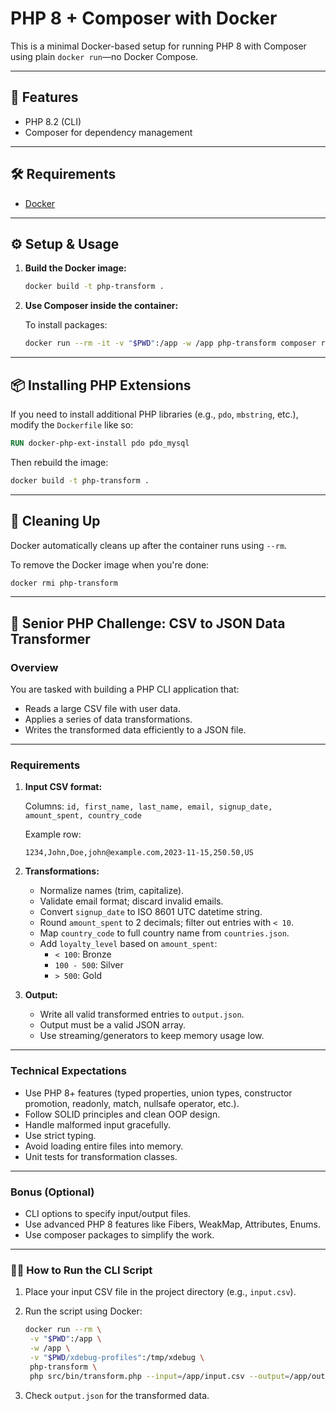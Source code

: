 # PHP 8 + Composer with Docker

This is a minimal Docker-based setup for running PHP 8 with Composer using plain `docker run`—no Docker Compose.

---

## 🚀 Features

- PHP 8.2 (CLI)
- Composer for dependency management

---

## 🛠 Requirements

- [Docker](https://www.docker.com/)

---

## ⚙️ Setup & Usage

1. **Build the Docker image:**

   ```bash
   docker build -t php-transform .
   ```

2. **Use Composer inside the container:**

   To install packages:
   ```bash
   docker run --rm -it -v "$PWD":/app -w /app php-transform composer require vendor/package
   ```

---

## 📦 Installing PHP Extensions

If you need to install additional PHP libraries (e.g., `pdo`, `mbstring`, etc.), modify the `Dockerfile` like so:

```Dockerfile
RUN docker-php-ext-install pdo pdo_mysql
```

Then rebuild the image:

```bash
docker build -t php-transform .
```

---

## 🧼 Cleaning Up

Docker automatically cleans up after the container runs using `--rm`.

To remove the Docker image when you're done:

```bash
docker rmi php-transform
```

---

## 🧪 Senior PHP Challenge: CSV to JSON Data Transformer

### Overview

You are tasked with building a PHP CLI application that:

- Reads a large CSV file with user data.
- Applies a series of data transformations.
- Writes the transformed data efficiently to a JSON file.

---

### Requirements

1. **Input CSV format:**

   Columns: `id, first_name, last_name, email, signup_date, amount_spent, country_code`

   Example row:

   ```csv
   1234,John,Doe,john@example.com,2023-11-15,250.50,US
   ```

2. **Transformations:**

   - Normalize names (trim, capitalize).
   - Validate email format; discard invalid emails.
   - Convert `signup_date` to ISO 8601 UTC datetime string.
   - Round `amount_spent` to 2 decimals; filter out entries with `< 10`.
   - Map `country_code` to full country name from `countries.json`.
   - Add `loyalty_level` based on `amount_spent`:
     - `< 100`: Bronze
     - `100 - 500`: Silver
     - `> 500`: Gold

3. **Output:**

   - Write all valid transformed entries to `output.json`.
   - Output must be a valid JSON array.
   - Use streaming/generators to keep memory usage low.

---

### Technical Expectations

- Use PHP 8+ features (typed properties, union types, constructor promotion, readonly, match, nullsafe operator, etc.).
- Follow SOLID principles and clean OOP design.
- Handle malformed input gracefully.
- Use strict typing.
- Avoid loading entire files into memory.
- Unit tests for transformation classes.

---

### Bonus (Optional)

- CLI options to specify input/output files.
- Use advanced PHP 8 features like Fibers, WeakMap, Attributes, Enums.
- Use composer packages to simplify the work.

---

### 🏃‍♂️ How to Run the CLI Script

1. Place your input CSV file in the project directory (e.g., `input.csv`).

2. Run the script using Docker:

   ```bash
   docker run --rm \
    -v "$PWD":/app \
    -w /app \
    -v "$PWD/xdebug-profiles":/tmp/xdebug \
    php-transform \
    php src/bin/transform.php --input=/app/input.csv --output=/app/output.json
   ```

3. Check `output.json` for the transformed data.

